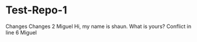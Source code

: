 # Test-Repo-1
Changes
Changes 2
Miguel
Hi, my name is shaun. What is yours?
Conflict in line 6 Miguel
